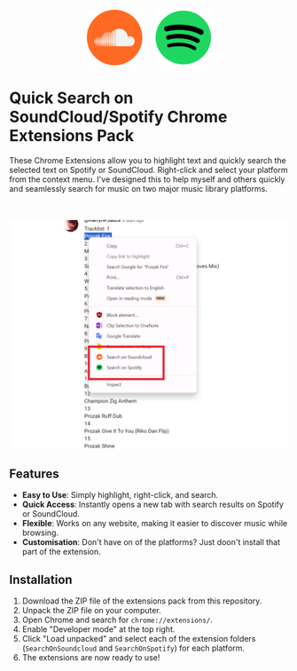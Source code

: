 <p align="center">
  <img src="SearchOnSoundcloud/images/soundcloud-128px.png" width="100" style="padding-right: 10px;" />
  <img src="SearchOnSpotify/images/spotify-128px.png" width="100" style="padding-left: 10px;" />
</p>

# Quick Search on SoundCloud/Spotify Chrome Extensions Pack

These Chrome Extensions allow you to highlight text and quickly search the selected text on Spotify or SoundCloud. 
Right-click and select your platform from the context menu. 
I've designed this to help myself and others quickly and seamlessly search for music on two major music library platforms.

<p align="center">
  <br><br>
  <img src="screenshot.png" alt="Quick Search Extension in Action" width="600" />
</p>

## Features

- **Easy to Use**: Simply highlight, right-click, and search.
- **Quick Access**: Instantly opens a new tab with search results on Spotify or SoundCloud.
- **Flexible**: Works on any website, making it easier to discover music while browsing.
- **Customisation**: Don't have on of the platforms? Just doon't install that part of the extension.

## Installation

1. Download the ZIP file of the extensions pack from this repository.
2. Unpack the ZIP file on your computer.
3. Open Chrome and search for `chrome://extensions/`.
4. Enable "Developer mode" at the top right.
5. Click "Load unpacked" and select each of the extension folders (`SearchOnSoundcloud` and `SearchOnSpotify`) for each platform.
7. The extensions are now ready to use!
